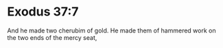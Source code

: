 # Exodus 37:7

And he made two cherubim of gold. He made them of hammered work on the two ends of the mercy seat,
